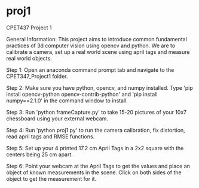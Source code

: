 # proj1
CPET437 Project 1

General Information:
    This project aims to introduce common fundamental practices of 3d computer vision using opencv and python. We are to calibrate a camera, set up a real world scene using april tags and measure real world objects.

Step 1:
    Open an anaconda command prompt tab and navigate to the CPET347_Project1 folder.

Step 2:
    Make sure you have python, opencv, and numpy installed. Type 'pip install opencv-python opencv-contrib-python' and 'pip install numpy==2.1.0' in the command window to install.

Step 3:
    Run 'python frameCapture.py' to take 15-20 pictures of your 10x7 chessboard using your external webcam.

Step 4:
    Run 'python proj1.py' to run the camera calibration, fix distortion, read april tags and RMSE functions.

Step 5:
    Set up your 4 printed 17.2 cm April Tags in a 2x2 square with the centers being 25 cm apart.

Step 6:
    Point your webcam at the April Tags to get the values and place an object of known measurements in the scene. Click on both sides of the object to get the measurement for it.
